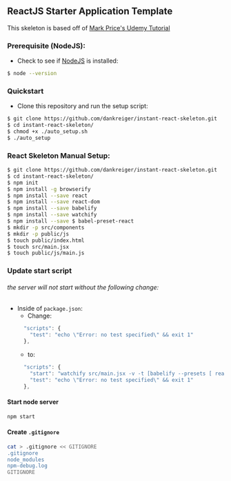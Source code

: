 ## ReactJS Starter Application Template
This skeleton is based off of [Mark Price's Udemy Tutorial](https://www.udemy.com/react-flux/learn)

### Prerequisite (NodeJS):
- Check to see if <a href="https://nodejs.org/">NodeJS</a> is installed:
```bash
$ node --version
```

### Quickstart
- Clone this repository and run the setup script:
```bash
$ git clone https://github.com/dankreiger/instant-react-skeleton.git
$ cd instant-react-skeleton/
$ chmod +x ./auto_setup.sh
$ ./auto_setup
```


### React Skeleton Manual Setup:
  ```bash
  $ git clone https://github.com/dankreiger/instant-react-skeleton.git
  $ cd instant-react-skeleton/  
  $ npm init
  $ npm install -g browserify
  $ npm install --save react
  $ npm install --save react-dom
  $ npm install --save babelify
  $ npm install --save watchify
  $ npm install --save $ babel-preset-react
  $ mkdir -p src/components
  $ mkdir -p public/js
  $ touch public/index.html
  $ touch src/main.jsx
  $ touch public/js/main.js
  ```



### Update start script
###### the server will not start without the following change:
- Inside of <code>package.json</code>:
  - Change:
  ```javascript
    "scripts": {
      "test": "echo \"Error: no test specified\" && exit 1"
    },
  ```
  - to:
  ```javascript
    "scripts": {
      "start": "watchify src/main.jsx -v -t [babelify --presets [ react ] ] -o public/js/main.js",
      "test": "echo \"Error: no test specified\" && exit 1"      
    },
  ```


#### Start node server
  ```bash
  npm start
  ```

#### Create <code>.gitignore</code>
  ```bash
  cat > .gitignore << GITIGNORE
  .gitignore
  node_modules
  npm-debug.log
  GITIGNORE
  ```
